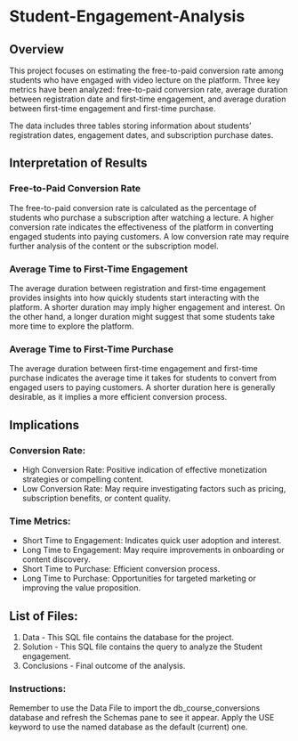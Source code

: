 # Student-Engagement-Analysis

## Overview
This project focuses on estimating the free-to-paid conversion rate among students who have engaged with video lecture on the platform. Three key metrics have been analyzed: free-to-paid conversion rate, average duration between registration date and first-time engagement, and average duration between first-time engagement and first-time purchase.

The data includes three tables storing information about students’ registration dates, engagement dates, and subscription purchase dates.

## Interpretation of Results
### Free-to-Paid Conversion Rate
The free-to-paid conversion rate is calculated as the percentage of students who purchase a subscription after watching a lecture. A higher conversion rate indicates the effectiveness of the platform in converting engaged students into paying customers. A low conversion rate may require further analysis of the content or the subscription model.

### Average Time to First-Time Engagement
The average duration between registration and first-time engagement provides insights into how quickly students start interacting with the platform. A shorter duration may imply higher engagement and interest. On the other hand, a longer duration might suggest that some students take more time to explore the platform.

### Average Time to First-Time Purchase
The average duration between first-time engagement and first-time purchase indicates the average time it takes for students to convert from engaged users to paying customers. A shorter duration here is generally desirable, as it implies a more efficient conversion process.

## Implications
### Conversion Rate:
- High Conversion Rate: Positive indication of effective monetization strategies or compelling content.
- Low Conversion Rate: May require investigating factors such as pricing, subscription benefits, or content quality.

### Time Metrics:
- Short Time to Engagement: Indicates quick user adoption and interest.
- Long Time to Engagement: May require improvements in onboarding or content discovery.
- Short Time to Purchase: Efficient conversion process.
- Long Time to Purchase: Opportunities for targeted marketing or improving the value proposition.

## List of Files:
1. Data - This SQL file contains the database for the project.
2. Solution - This SQL file contains the query to analyze the Student engagement.
3. Conclusions - Final outcome of the analysis.

### Instructions: 
Remember to use the Data File to import the db_course_conversions database and refresh the Schemas pane to see it appear. Apply the USE keyword to use the named database as the default (current) one.
